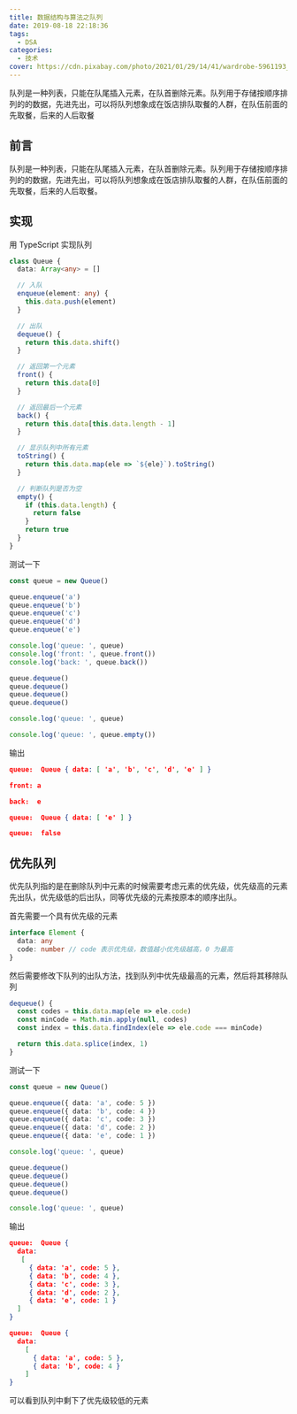 ```yaml
---
title: 数据结构与算法之队列
date: 2019-08-18 22:18:36
tags:
  - DSA
categories:
  - 技术
cover: https://cdn.pixabay.com/photo/2021/01/29/14/41/wardrobe-5961193_960_720.jpg
---
```


队列是一种列表，只能在队尾插入元素，在队首删除元素。队列用于存储按顺序排列的的数据，先进先出，可以将队列想象成在饭店排队取餐的人群，在队伍前面的先取餐，后来的人后取餐

<!--more-->

## 前言

队列是一种列表，只能在队尾插入元素，在队首删除元素。队列用于存储按顺序排列的的数据，先进先出，可以将队列想象成在饭店排队取餐的人群，在队伍前面的先取餐，后来的人后取餐。

## 实现

用 TypeScript 实现队列

```ts
class Queue {
  data: Array<any> = []

  // 入队
  enqueue(element: any) {
    this.data.push(element)
  }

  // 出队
  dequeue() {
    return this.data.shift()
  }

  // 返回第一个元素
  front() {
    return this.data[0]
  }

  // 返回最后一个元素
  back() {
    return this.data[this.data.length - 1]
  }

  // 显示队列中所有元素
  toString() {
    return this.data.map(ele => `${ele}`).toString()
  }

  // 判断队列是否为空
  empty() {
    if (this.data.length) {
      return false
    }
    return true
  }
}
```

测试一下

```ts
const queue = new Queue()

queue.enqueue('a')
queue.enqueue('b')
queue.enqueue('c')
queue.enqueue('d')
queue.enqueue('e')

console.log('queue: ', queue)
console.log('front: ', queue.front())
console.log('back: ', queue.back())

queue.dequeue()
queue.dequeue()
queue.dequeue()
queue.dequeue()

console.log('queue: ', queue)

console.log('queue: ', queue.empty())
```

输出

```json
queue:  Queue { data: [ 'a', 'b', 'c', 'd', 'e' ] }

front: a

back:  e

queue:  Queue { data: [ 'e' ] }

queue:  false
```

## 优先队列

优先队列指的是在删除队列中元素的时候需要考虑元素的优先级，优先级高的元素先出队，优先级低的后出队，同等优先级的元素按原本的顺序出队。

首先需要一个具有优先级的元素

```ts
interface Element {
  data: any
  code: number // code 表示优先级，数值越小优先级越高，0 为最高
}
```

然后需要修改下队列的出队方法，找到队列中优先级最高的元素，然后将其移除队列

```ts
dequeue() {
  const codes = this.data.map(ele => ele.code)
  const minCode = Math.min.apply(null, codes)
  const index = this.data.findIndex(ele => ele.code === minCode)

  return this.data.splice(index, 1)
}
```

测试一下

```ts
const queue = new Queue()

queue.enqueue({ data: 'a', code: 5 })
queue.enqueue({ data: 'b', code: 4 })
queue.enqueue({ data: 'c', code: 3 })
queue.enqueue({ data: 'd', code: 2 })
queue.enqueue({ data: 'e', code: 1 })

console.log('queue: ', queue)

queue.dequeue()
queue.dequeue()
queue.dequeue()
queue.dequeue()

console.log('queue: ', queue)
```

输出

```json
queue:  Queue {
  data:
   [
     { data: 'a', code: 5 },
     { data: 'b', code: 4 },
     { data: 'c', code: 3 },
     { data: 'd', code: 2 },
     { data: 'e', code: 1 }
  ]
}

queue:  Queue {
  data:
    [
      { data: 'a', code: 5 },
      { data: 'b', code: 4 }
    ]
}
```

可以看到队列中剩下了优先级较低的元素
